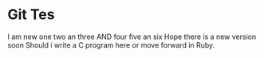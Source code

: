 # Git Tes
I am new 
one two an three
AND four five an six
Hope there is a new version soon
Should i write a C program here or move forward in Ruby.
